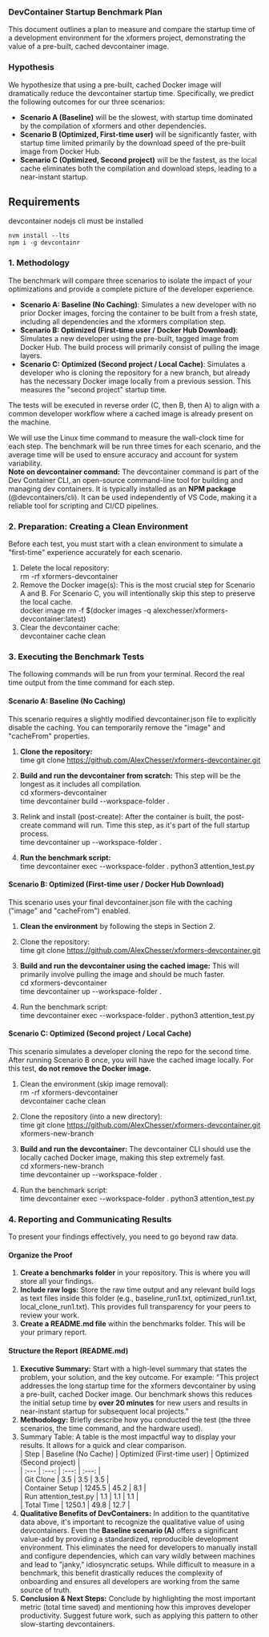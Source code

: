 ### **DevContainer Startup Benchmark Plan**

This document outlines a plan to measure and compare the startup time of a development environment for the xformers project, demonstrating the value of a pre-built, cached devcontainer image.

### **Hypothesis**

We hypothesize that using a pre-built, cached Docker image will dramatically reduce the devcontainer startup time. Specifically, we predict the following outcomes for our three scenarios:

* **Scenario A (Baseline)** will be the slowest, with startup time dominated by the compilation of xformers and other dependencies.  
* **Scenario B (Optimized, First-time user)** will be significantly faster, with startup time limited primarily by the download speed of the pre-built image from Docker Hub.  
* **Scenario C (Optimized, Second project)** will be the fastest, as the local cache eliminates both the compilation and download steps, leading to a near-instant startup.

## Requirements

devcontainer nodejs cli must be installed
```
nvm install --lts
npm i -g devcontainr
```

### **1\. Methodology**

The benchmark will compare three scenarios to isolate the impact of your optimizations and provide a complete picture of the developer experience.

* **Scenario A: Baseline (No Caching)**: Simulates a new developer with no prior Docker images, forcing the container to be built from a fresh state, including all dependencies and the xformers compilation step.  
* **Scenario B: Optimized (First-time user / Docker Hub Download)**: Simulates a new developer using the pre-built, tagged image from Docker Hub. The build process will primarily consist of pulling the image layers.  
* **Scenario C: Optimized (Second project / Local Cache)**: Simulates a developer who is cloning the repository for a new branch, but already has the necessary Docker image locally from a previous session. This measures the "second project" startup time.

The tests will be executed in reverse order (C, then B, then A) to align with a common developer workflow where a cached image is already present on the machine.

We will use the Linux time command to measure the wall-clock time for each step. The benchmark will be run three times for each scenario, and the average time will be used to ensure accuracy and account for system variability.  
**Note on devcontainer command:** The devcontainer command is part of the Dev Container CLI, an open-source command-line tool for building and managing dev containers. It is typically installed as an **NPM package** (@devcontainers/cli). It can be used independently of VS Code, making it a reliable tool for scripting and CI/CD pipelines.

### **2\. Preparation: Creating a Clean Environment**

Before each test, you must start with a clean environment to simulate a "first-time" experience accurately for each scenario.

1. Delete the local repository:  
   rm \-rf xformers-devcontainer  
2. Remove the Docker image(s): This is the most crucial step for Scenario A and B. For Scenario C, you will intentionally skip this step to preserve the local cache.  
   docker image rm \-f $(docker images \-q alexchesser/xformers-devcontainer:latest)  
3. Clear the devcontainer cache:  
   devcontainer cache clean

### **3\. Executing the Benchmark Tests**

The following commands will be run from your terminal. Record the real time output from the time command for each step.

#### **Scenario A: Baseline (No Caching)**

This scenario requires a slightly modified devcontainer.json file to explicitly disable the caching. You can temporarily remove the "image" and "cacheFrom" properties.

1. **Clone the repository:**  
   time git clone https://github.com/AlexChesser/xformers-devcontainer.git

2. **Build and run the devcontainer from scratch:** This step will be the longest as it includes all compilation.  
   cd xformers-devcontainer  
   time devcontainer build \--workspace-folder .

3. Relink and install (post-create): After the container is built, the post-create command will run. Time this step, as it's part of the full startup process.  
   time devcontainer up \--workspace-folder .  
4. **Run the benchmark script:**  
   time devcontainer exec \--workspace-folder . python3 attention\_test.py

#### **Scenario B: Optimized (First-time user / Docker Hub Download)**

This scenario uses your final devcontainer.json file with the caching ("image" and "cacheFrom") enabled.

1. **Clean the environment** by following the steps in Section 2\.  
2. Clone the repository:  
   time git clone https://github.com/AlexChesser/xformers-devcontainer.git  
3. **Build and run the devcontainer using the cached image:** This will primarily involve pulling the image and should be much faster.  
   cd xformers-devcontainer  
   time devcontainer up \--workspace-folder .

4. Run the benchmark script:  
   time devcontainer exec \--workspace-folder . python3 attention\_test.py

#### **Scenario C: Optimized (Second project / Local Cache)**

This scenario simulates a developer cloning the repo for the second time. After running Scenario B once, you will have the cached image locally. For this test, **do not remove the Docker image.**

1. Clean the environment (skip image removal):  
   rm \-rf xformers-devcontainer  
   devcontainer cache clean  
2. Clone the repository (into a new directory):  
   time git clone https://github.com/AlexChesser/xformers-devcontainer.git xformers-new-branch  
3. **Build and run the devcontainer:** The devcontainer CLI should use the locally cached Docker image, making this step extremely fast.  
   cd xformers-new-branch  
   time devcontainer up \--workspace-folder .

4. Run the benchmark script:  
   time devcontainer exec \--workspace-folder . python3 attention\_test.py

### **4\. Reporting and Communicating Results**

To present your findings effectively, you need to go beyond raw data.

#### **Organize the Proof**

1. **Create a benchmarks folder** in your repository. This is where you will store all your findings.  
2. **Include raw logs:** Store the raw time output and any relevant build logs as text files inside this folder (e.g., baseline\_run1.txt, optimized\_run1.txt, local\_clone\_run1.txt). This provides full transparency for your peers to review your work.  
3. **Create a README.md file** within the benchmarks folder. This will be your primary report.

#### **Structure the Report (README.md)**

1. **Executive Summary:** Start with a high-level summary that states the problem, your solution, and the key outcome. For example: "This project addresses the long startup time for the xformers devcontainer by using a pre-built, cached Docker image. Our benchmark shows this reduces the initial setup time by **over 20 minutes** for new users and results in near-instant startup for subsequent local projects."  
2. **Methodology:** Briefly describe how you conducted the test (the three scenarios, the time command, and the hardware used).  
3. Summary Table: A table is the most impactful way to display your results. It allows for a quick and clear comparison.  
   | Step | Baseline (No Cache) | Optimized (First-time user) | Optimized (Second project) |  
   | :--- | :---: | :---: | :---: |  
   | Git Clone | 3.5 | 3.5 | 3.5 |  
   | Container Setup | 1245.5 | 45.2 | 8.1 |  
   | Run attention\_test.py | 1.1 | 1.1 | 1.1 |  
   | Total Time | 1250.1 | 49.8 | 12.7 |  
4. **Qualitative Benefits of DevContainers:** In addition to the quantitative data above, it's important to recognize the qualitative value of using devcontainers. Even the **Baseline scenario (A)** offers a significant value-add by providing a standardized, reproducible development environment. This eliminates the need for developers to manually install and configure dependencies, which can vary wildly between machines and lead to "janky," idiosyncratic setups. While difficult to measure in a benchmark, this benefit drastically reduces the complexity of onboarding and ensures all developers are working from the same source of truth.  
5. **Conclusion & Next Steps:** Conclude by highlighting the most important metric (total time saved) and mentioning how this improves developer productivity. Suggest future work, such as applying this pattern to other slow-starting devcontainers.